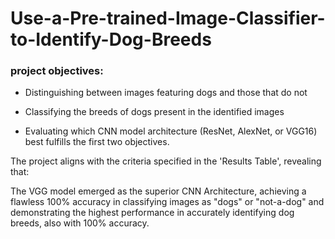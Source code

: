 # Use-a-Pre-trained-Image-Classifier-to-Identify-Dog-Breeds
### project objectives:
- Distinguishing between images featuring dogs and those that do not
* Classifying the breeds of dogs present in the identified images
+ Evaluating which CNN model architecture (ResNet, AlexNet, or VGG16) best fulfills the first two objectives.

The project aligns with the criteria specified in the 'Results Table', revealing that:

The VGG model emerged as the superior CNN Architecture, achieving a flawless 100% accuracy in classifying images as "dogs" or "not-a-dog" and demonstrating the highest performance in accurately identifying dog breeds, also with 100% accuracy.
